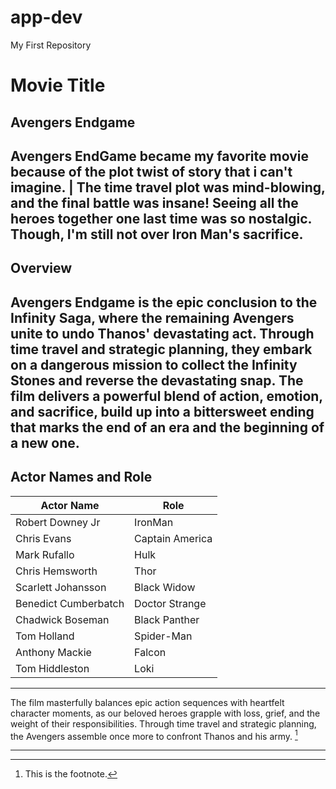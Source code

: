 # app-dev
My First Repository
# Movie Title
## Avengers Endgame
 Avengers EndGame became my favorite movie because of the plot twist of story that i can't imagine. | The time travel plot was mind-blowing, and the final battle was insane! Seeing all the heroes together one last time was so nostalgic. Though, I'm still not over Iron Man's sacrifice. 
---
## Overview 
 Avengers Endgame is the epic conclusion to the Infinity Saga, where the remaining Avengers unite to undo Thanos' devastating act. Through time travel and strategic planning, they embark on a dangerous mission to collect the Infinity Stones and reverse the devastating snap. The film delivers a powerful blend of action, emotion, and sacrifice, build up into a bittersweet ending that marks the end of an era and the beginning of a new one.
---
## Actor Names and Role       
 |  Actor Name    |   Role  |
 | ---------- | ---------- |
 | Robert Downey Jr |  IronMan |
 | Chris Evans | Captain America |
 | Mark Rufallo | Hulk |
 | Chris Hemsworth | Thor | 
 | Scarlett Johansson | Black Widow | 
 | Benedict Cumberbatch | Doctor Strange | 
 | Chadwick Boseman | Black Panther |
 | Tom Holland | Spider-Man |
 | Anthony Mackie | Falcon |
 | Tom Hiddleston | Loki |
---
The film masterfully balances epic action sequences with heartfelt character moments, as our beloved heroes grapple with loss, grief, and the weight of their responsibilities. Through time travel and strategic planning, the Avengers assemble once more to confront Thanos and his army. [^1]   
[^1]: This is the footnote.
---
